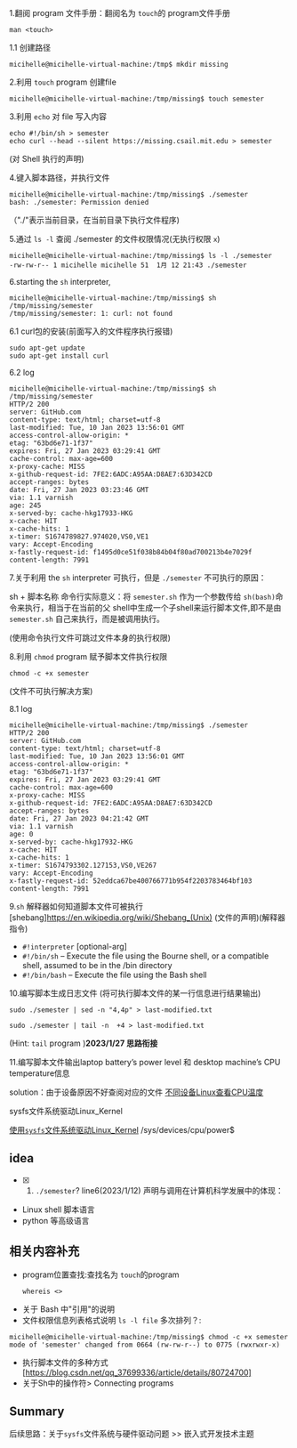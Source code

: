 
1.翻阅 program 文件手册：翻阅名为 `touch`的 program文件手册
``` Shell
man <touch>
```
1.1 创建路径

```shell
micihelle@micihelle-virtual-machine:/tmp$ mkdir missing
```

2.利用 `touch` program 创建file
``` Shell
micihelle@micihelle-virtual-machine:/tmp/missing$ touch semester
```

3.利用 `echo` 对 file 写入内容
``` Shell
echo #!/bin/sh > semester
echo curl --head --silent https://missing.csail.mit.edu > semester
```
(对 Shell 执行的声明)


4.键入脚本路径，并执行文件

``` Shell
micihelle@micihelle-virtual-machine:/tmp/missing$ ./semester
bash: ./semester: Permission denied
```
（"./"表示当前目录，在当前目录下执行文件程序)

5.通过 `ls -l` 查阅 ./semester 的文件权限情况(无执行权限 `x`)
``` Shell
micihelle@micihelle-virtual-machine:/tmp/missing$ ls -l ./semester 
-rw-rw-r-- 1 micihelle micihelle 51  1月 12 21:43 ./semester
```


6.starting the `sh` interpreter,
``` shell
micihelle@micihelle-virtual-machine:/tmp/missing$ sh /tmp/missing/semester
/tmp/missing/semester: 1: curl: not found
```

6.1 curl包的安装(前面写入的文件程序执行报错)
``` shell
sudo apt-get update
sudo apt-get install curl
```

6.2 log
``` shell
micihelle@micihelle-virtual-machine:/tmp/missing$ sh /tmp/missing/semester
HTTP/2 200 
server: GitHub.com
content-type: text/html; charset=utf-8
last-modified: Tue, 10 Jan 2023 13:56:01 GMT
access-control-allow-origin: *
etag: "63bd6e71-1f37"
expires: Fri, 27 Jan 2023 03:29:41 GMT
cache-control: max-age=600
x-proxy-cache: MISS
x-github-request-id: 7FE2:6ADC:A95AA:D8AE7:63D342CD
accept-ranges: bytes
date: Fri, 27 Jan 2023 03:23:46 GMT
via: 1.1 varnish
age: 245
x-served-by: cache-hkg17933-HKG
x-cache: HIT
x-cache-hits: 1
x-timer: S1674789827.974020,VS0,VE1
vary: Accept-Encoding
x-fastly-request-id: f1495d0ce51f038b84b04f80ad700213b4e7029f
content-length: 7991

```

7.关于利用 the `sh` interpreter 可执行，但是 `./semester` 不可执行的原因：

sh + 脚本名称 命令行实际意义：将 `semester.sh` 作为一个参数传给 `sh(bash)`命令来执行，相当于在当前的父 shell中生成一个子shell来运行脚本文件,即不是由`semester.sh` 自己来执行，而是被调用执行。

(使用命令执行文件可跳过文件本身的执行权限)


8.利用 `chmod` program 赋予脚本文件执行权限
``` Shell
chmod -c +x semester
```
(文件不可执行解决方案)

8.1 log
``` shell
micihelle@micihelle-virtual-machine:/tmp/missing$ ./semester
HTTP/2 200 
server: GitHub.com
content-type: text/html; charset=utf-8
last-modified: Tue, 10 Jan 2023 13:56:01 GMT
access-control-allow-origin: *
etag: "63bd6e71-1f37"
expires: Fri, 27 Jan 2023 03:29:41 GMT
cache-control: max-age=600
x-proxy-cache: MISS
x-github-request-id: 7FE2:6ADC:A95AA:D8AE7:63D342CD
accept-ranges: bytes
date: Fri, 27 Jan 2023 04:21:42 GMT
via: 1.1 varnish
age: 0
x-served-by: cache-hkg17932-HKG
x-cache: HIT
x-cache-hits: 1
x-timer: S1674793302.127153,VS0,VE267
vary: Accept-Encoding
x-fastly-request-id: 52eddca67be400766771b954f2203783464bf103
content-length: 7991

```

9.`sh` 解释器如何知道脚本文件可被执行
[shebang]https://en.wikipedia.org/wiki/Shebang_(Unix)
(文件的声明)(解释器指令)
- `#!interpreter` [optional-arg]
- `#!/bin/sh` – Execute the file using the Bourne shell, or a compatible shell, assumed to be in the /bin directory
- `#!/bin/bash` – Execute the file using the Bash shell


10.编写脚本生成日志文件
(将可执行脚本文件的某一行信息进行结果输出)
``` shell
sudo ./semester | sed -n "4,4p" > last-modified.txt

sudo ./semester | tail -n  +4 > last-modified.txt
```
(Hint: `tail` program )**2023/1/27 思路衔接**


11.编写脚本文件输出laptop battery’s power level 和 desktop machine’s CPU temperature信息

solution：由于设备原因不好查阅对应的文件
[不同设备Linux查看CPU温度](https://www.jianshu.com/p/fcbdebbe7b3f)

sysfs文件系统驱动Linux_Kernel

 [使用`sysfs`文件系统驱动Linux_Kernel](http://je8a5.cn/whQ4d)
/sys/devices/cpu/power$

## idea
- [x]  1. `./semester`?  line6(2023/1/12)
声明与调用在计算机科学发展中的体现：
- Linux shell 脚本语言
- python 等高级语言

## 相关内容补充

- program位置查找:查找名为 `touch`的program
    ``` Shell
    whereis <>
    ```
- 关于 Bash 中"引用"的说明
- 文件权限信息列表格式说明 `ls -l file`
多次排列？:
``` shell
micihelle@micihelle-virtual-machine:/tmp/missing$ chmod -c +x semester
mode of 'semester' changed from 0664 (rw-rw-r--) to 0775 (rwxrwxr-x)
```
- 执行脚本文件的多种方式
[https://blog.csdn.net/qq_37699336/article/details/80724700]
- 关于Sh中的操作符> Connecting programs

## Summary
后续思路：关于`sysfs`文件系统与硬件驱动问题 >> 嵌入式开发技术主题
